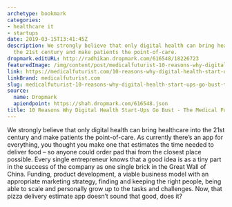 ```yaml
---
archetype: bookmark
categories:
- healthcare it
- startups
date: 2019-03-15T13:41:45Z
description: We strongly believe that only digital health can bring healthcare into
  the 21st century and make patients the point-of-care.
dropmark.editURL: http://radhikan.dropmark.com/616548/18226723
featuredImage: /img/content/post/medicalfuturist-10-reasons-why-digital-health-start-ups-go-bust-the-medical-futurist.png
link: https://medicalfuturist.com/10-reasons-why-digital-health-start-ups-go-bust
linkBrand: medicalfuturist.com
slug: medicalfuturist-10-reasons-why-digital-health-start-ups-go-bust-the-medical-futurist
source:
  name: Dropmark
  apiendpoint: https://shah.dropmark.com/616548.json
title: 10 Reasons Why Digital Health Start-Ups Go Bust - The Medical Futurist
---
```

We strongly believe that only digital health can bring healthcare into the 21st century and make patients the point-of-care. As currently there’s an app for everything, you thought you make one that estimates the time needed to deliver food – so anyone could order pad thai from the closest place possible. Every single entrepreneur knows that a good idea is as a tiny part in the success of the company as one single brick in the Great Wall of China. Funding, product development, a viable business model with an appropriate marketing strategy, finding and keeping the right people, being able to scale and personally grow up to the tasks and challenges. Now, that pizza delivery estimate app doesn’t sound that good, does it?

